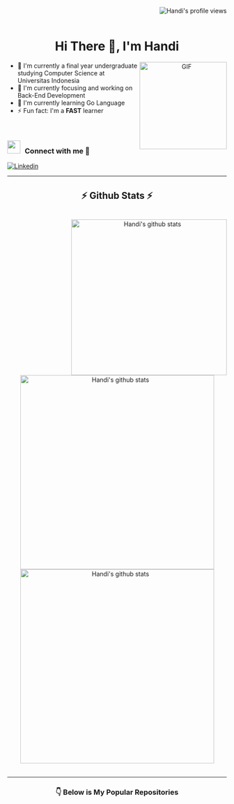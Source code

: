 [<img src="https://komarev.com/ghpvc/?username=handi91" alt="Handi's profile views" align="right" />](<a href="https://github.com/Meghna-DAS/github-profile-views-counter">)

<br />
<br />

<h1 align="center">
  Hi There 👋, I'm Handi
</h1>

<a target="_blank" align="center">
  <img align="right" width="200" alt="GIF" src="https://media.giphy.com/media/SWoSkN6DxTszqIKEqv/giphy.gif">
</a>

- 🌱 I'm currently a final year undergraduate studying Computer Science at Universitas Indonesia 
- 🔭 I'm currently focusing and working on Back-End Development
- 🌱 I'm currently learning Go Language 
- ⚡ Fun fact: I'm a <strong>FAST</strong> learner

<br/>

<h3> <img src="https://media.giphy.com/media/iY8CRBdQXODJSCERIr/giphy.gif" width="30" height="30" style="margin-right: 10px;">Connect with me 🤝 </h3>

[![Linkedin](https://img.shields.io/badge/-LinkedIn-blue?style=flat&logo=Linkedin&logoColor=white)](https://www.linkedin.com/in/handi-1a62b015a/)

---

<h2 align="center">⚡ Github Stats ⚡</h2>

<br />

<div align="center">
  <img src="https://github-readme-stats.vercel.app/api/top-langs/?username=handi91&theme=material-palenight" alt="Handi's github stats" align="right" height="357px" />
  
  <img src="https://github-readme-stats.vercel.app/api?username=handi91&show_icons=true&include_all_commits=true&theme=material-palenight" alt="Handi's github stats" width="445x" />
  
  <img src="https://github-readme-streak-stats.herokuapp.com/?user=handi91&theme=material-palenight&currStreakNum=fe8dab&currStreakLabel=fe8dab" alt="Handi's github stats" width="445px" />
  <br />
  <br/>
</div>

<!-- ---
<h2 align="center">⚡ Language & Tools ⚡</h2> -->

---
<h3 align="center">👇 Below is My Popular Repositories</h3>

